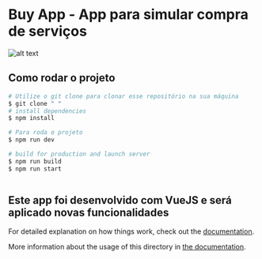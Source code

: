 # Buy App - App para simular compra de serviços 

![alt text](https://i.imgur.com/4pb11fz.png)

## Como rodar o projeto

```bash
# Utilize o git clone para clonar esse repositório na sua máquina
$ git clone " "
# install dependencies
$ npm install

# Para roda o projeto
$ npm run dev

# build for production and launch server
$ npm run build
$ npm run start



```
## Este app foi desenvolvido com VueJS e será aplicado novas funcionalidades 

For detailed explanation on how things work, check out the [documentation](https://nuxtjs.org).


More information about the usage of this directory in [the documentation](https://nuxtjs.org/docs/2.x/directory-structure/store).
